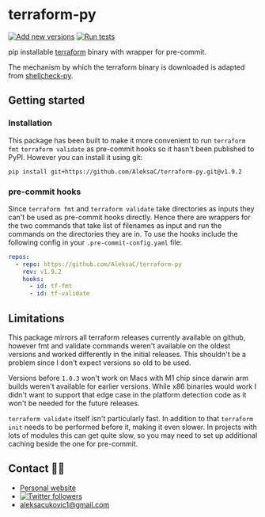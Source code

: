 # terraform-py

[![Add new versions](https://github.com/AleksaC/terraform-py/actions/workflows/add-new-versions.yml/badge.svg)](https://github.com/AleksaC/terraform-py/actions/workflows/add-new-versions.yml)
[![Run tests](https://github.com/AleksaC/terraform-py/actions/workflows/tests.yml/badge.svg)](https://github.com/AleksaC/terraform-py/actions/workflows/tests.yml)

pip installable [terraform](https://github.com/hashicorp/terraform) binary with wrapper for pre-commit.

The mechanism by which the terraform binary is downloaded is adapted from
[shellcheck-py](https://github.com/shellcheck-py/shellcheck-py).

## Getting started

### Installation

This package has been built to make it more convenient to run `terraform fmt`
`terraform validate` as pre-commit hooks so it hasn't been published to PyPI.
However you can install it using git:

```shell script
pip install git+https://github.com/AleksaC/terraform-py.git@v1.9.2
```

### pre-commit hooks

Since `terraform fmt` and `terraform validate` take directories as inputs they
can't be used as pre-commit hooks directly. Hence there are wrappers for the
two commands that take list of filenames as input and run the commands on the
directories they are in. To use the hooks include the following config in your
`.pre-commit-config.yaml` file:

```yaml
repos:
  - repo: https://github.com/AleksaC/terraform-py
    rev: v1.9.2
    hooks:
      - id: tf-fmt
      - id: tf-validate
```

## Limitations

This package mirrors all terraform releases currently available on github,
however fmt and validate commands weren't available on the oldest versions
and worked differently in the initial releases. This shouldn't be a problem
since I don't expect versions so old to be used.

Versions before `1.0.3` won't work on Macs with M1 chip since darwin arm builds
weren't available for earlier versions. While x86 binaries would work
I didn't want to support that edge case in the platform detection code as it
won't be needed for the future releases.

`terraform validate` itself isn't particularly fast. In addition to that
`terraform init` needs to be performed before it, making it even slower.
In projects with lots of modules this can get quite slow, so you may need
to set up additional caching beside the one for pre-commit.

## Contact 🙋‍♂️
- [Personal website](https://aleksac.me)
- <a target="_blank" href="http://twitter.com/aleksa_c_"><img alt='Twitter followers' src="https://img.shields.io/twitter/follow/aleksa_c_.svg?style=social"></a>
- aleksacukovic1@gmail.com
